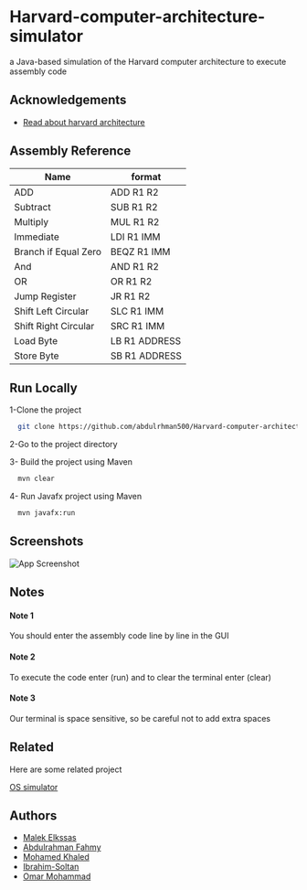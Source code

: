 
# Harvard-computer-architecture-simulator

a Java-based simulation of the Harvard computer architecture to execute assembly code


## Acknowledgements

 - [Read about harvard architecture](https://www.geeksforgeeks.org/harvard-architecture/)


## Assembly Reference

| Name             | format                                                                |
| ----------------- | ------------------------------------------------------------------ |
| ADD | ADD R1 R2 |
| Subtract | SUB R1 R2 |
| Multiply | MUL R1 R2 |
| Immediate | LDI R1 IMM |
| Branch if Equal Zero | BEQZ R1 IMM |
|And| AND R1 R2|
|OR| OR R1 R2|
|Jump Register| JR R1 R2|
|Shift Left Circular| SLC R1 IMM|
|Shift Right Circular| SRC R1 IMM |
|Load Byte |LB R1 ADDRESS|
|Store Byte |SB R1 ADDRESS|


## Run Locally

1-Clone the project

```bash
  git clone https://github.com/abdulrhman500/Harvard-computer-architecture-simulator.git
```

2-Go to the project directory


3- Build the project using Maven

```bash
  mvn clear
```

4- Run Javafx project using Maven

```bash
  mvn javafx:run
```


## Screenshots

![App Screenshot](https://via.placeholder.com/468x300?text=App+Screenshot+Here)


## Notes

#### Note 1

You should enter the assembly code line by line in the GUI

#### Note 2

To execute the code enter (run) and to clear the terminal enter (clear)

#### Note 3
Our terminal is space sensitive, so be careful not to add extra spaces

## Related

Here are some related project

[OS simulator](https://github.com/malekelkssas/OS_simulator)      


## Authors

- [Malek Elkssas](https://github.com/malekelkssas)
- [Abdulrahman Fahmy](https://github.com/abdulrhman500)
- [Mohamed Khaled](https://github.com/Mohamed-Khaled308)
- [Ibrahim-Soltan](https://github.com/Ibrahim-Soltan)
- [Omar Mohammad](https://github.com/OmarMUhammed03)

